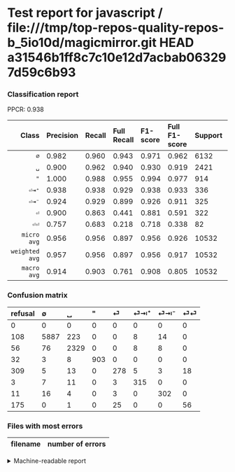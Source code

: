 # Test report for javascript / file:///tmp/top-repos-quality-repos-b_5io10d/magicmirror.git HEAD a31546b1ff8c7c10e12d7acbab063297d59c6b93

### Classification report

PPCR: 0.938

| Class | Precision | Recall | Full Recall | F1-score | Full F1-score | Support | Full Support | PPCR |
|------:|:----------|:-------|:------------|:---------|:---------|:--------|:-------------|:-----|
| `∅` | 0.982| 0.960| 0.943| 0.971| 0.962| 6132| 6240| 0.983 |
| `␣` | 0.900| 0.962| 0.940| 0.930| 0.919| 2421| 2477| 0.977 |
| `"` | 1.000| 0.988| 0.955| 0.994| 0.977| 914| 946| 0.966 |
| `⏎⇥⁺` | 0.938| 0.938| 0.929| 0.938| 0.933| 336| 339| 0.991 |
| `⏎⇥⁻` | 0.924| 0.929| 0.899| 0.926| 0.911| 325| 336| 0.967 |
| `⏎` | 0.900| 0.863| 0.441| 0.881| 0.591| 322| 631| 0.510 |
| `⏎⏎` | 0.757| 0.683| 0.218| 0.718| 0.338| 82| 257| 0.319 |
| `micro avg` | 0.956| 0.956| 0.897| 0.956| 0.926| 10532| 11226| 0.938 |
| `weighted avg` | 0.957| 0.956| 0.897| 0.956| 0.917| 10532| 11226| 0.938 |
| `macro avg` | 0.914| 0.903| 0.761| 0.908| 0.805| 10532| 11226| 0.938 |

### Confusion matrix

|refusal|  ∅| ␣| "| ⏎| ⏎⇥⁺| ⏎⇥⁻| ⏎⏎| 
|:---|:---|:---|:---|:---|:---|:---|:---|
|0 |0 |0 |0 |0 |0 |0 |0 |
|108 |5887 |223 |0 |0 |8 |14 |0 |
|56 |76 |2329 |0 |0 |8 |8 |0 |
|32 |3 |8 |903 |0 |0 |0 |0 |
|309 |5 |13 |0 |278 |5 |3 |18 |
|3 |7 |11 |0 |3 |315 |0 |0 |
|11 |16 |4 |0 |3 |0 |302 |0 |
|175 |0 |1 |0 |25 |0 |0 |56 |

### Files with most errors

| filename | number of errors|
|:----:|:-----|

<details>
    <summary>Machine-readable report</summary>
```json
{
  "cl_report": {"\"": {"f1-score": 0.9939460649422124, "precision": 1.0, "recall": 0.9879649890590809, "support": 914}, "macro avg": {"f1-score": 0.9082325974543979, "precision": 0.9141720676837357, "recall": 0.9032887801172522, "support": 10532}, "micro avg": {"f1-score": 0.9561336878085833, "precision": 0.9561336878085833, "recall": 0.9561336878085833, "support": 10532}, "weighted avg": {"f1-score": 0.9563272277097877, "precision": 0.9572076213046335, "recall": 0.9561336878085833, "support": 10532}, "\u2205": {"f1-score": 0.9709714662708231, "precision": 0.9821488154821488, "recall": 0.9600456621004566, "support": 6132}, "\u23ce": {"f1-score": 0.8811410459587955, "precision": 0.8996763754045307, "recall": 0.8633540372670807, "support": 322}, "\u23ce\u21e5\u207a": {"f1-score": 0.9375, "precision": 0.9375, "recall": 0.9375, "support": 336}, "\u23ce\u21e5\u207b": {"f1-score": 0.9263803680981595, "precision": 0.9235474006116208, "recall": 0.9292307692307692, "support": 325}, "\u23ce\u23ce": {"f1-score": 0.7179487179487181, "precision": 0.7567567567567568, "recall": 0.6829268292682927, "support": 82}, "\u2423": {"f1-score": 0.929740518962076, "precision": 0.8995751255310931, "recall": 0.9619991738950847, "support": 2421}},
  "cl_report_full": {"\"": {"f1-score": 0.9767441860465117, "precision": 1.0, "recall": 0.9545454545454546, "support": 946}, "macro avg": {"f1-score": 0.8046869965252909, "precision": 0.9141720676837357, "recall": 0.7606725234010464, "support": 11226}, "micro avg": {"f1-score": 0.9256365474767901, "precision": 0.9561336878085833, "recall": 0.8970247639408516, "support": 11226}, "weighted avg": {"f1-score": 0.9165842963520987, "precision": 0.9525354445502741, "recall": 0.8970247639408516, "support": 11226}, "\u2205": {"f1-score": 0.9623998692169364, "precision": 0.9821488154821488, "recall": 0.9434294871794872, "support": 6240}, "\u23ce": {"f1-score": 0.5914893617021276, "precision": 0.8996763754045307, "recall": 0.4405705229793978, "support": 631}, "\u23ce\u21e5\u207a": {"f1-score": 0.9333333333333333, "precision": 0.9375, "recall": 0.9292035398230089, "support": 339}, "\u23ce\u21e5\u207b": {"f1-score": 0.9110105580693816, "precision": 0.9235474006116208, "recall": 0.8988095238095238, "support": 336}, "\u23ce\u23ce": {"f1-score": 0.338368580060423, "precision": 0.7567567567567568, "recall": 0.2178988326848249, "support": 257}, "\u2423": {"f1-score": 0.9194630872483222, "precision": 0.8995751255310931, "recall": 0.9402503027856278, "support": 2477}},
  "ppcr": 0.9381792267949404
}
```
</details>
